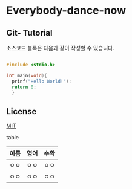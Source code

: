 # Everybody-dance-now
## Git- Tutorial

소스코드 블록은 다음과 같이 작성할 수 있습니다. 

```c++

#include <stdio.h>

int main(void){
  prinf("Hello World!"):
  return 0;
  }
```

## License 
[MIT](https://www.daleseo.com/git-push/)

table 

이름|영어|수학
---|---|---|
ㅇㅇ|ㅇㅇ|ㅇㅇ|
ㅇㅇ|ㅇㅇ|ㅇㅇ|
